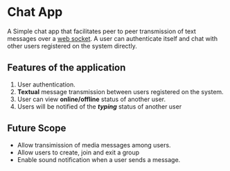 # Chat App

A Simple chat app that facilitates peer to peer transmission of text messages over a [web socket](https://en.wikipedia.org/wiki/WebSocket). A user can authenticate itself and chat with other users registered on the system directly.

## Features of the application
1. User authentication.
2. **Textual** message transmission between users registered on the system.
3. User can view **online/offline** status of another user.
4. Users will be notified of the **_typing_** status of another user

## Future Scope
* Allow transimission of media messages among users.
* Allow users to create, join and exit a group
* Enable sound notification when a user sends a message.
